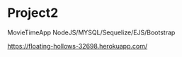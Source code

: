 # Project2
MovieTimeApp  NodeJS/MYSQL/Sequelize/EJS/Bootstrap

https://floating-hollows-32698.herokuapp.com/
